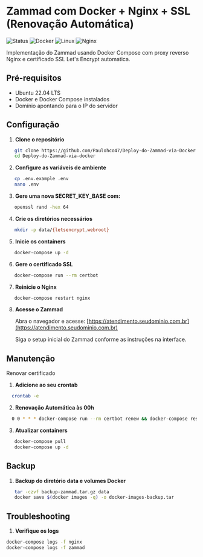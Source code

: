 # Zammad com Docker + Nginx + SSL (Renovação Automática)
![Status](https://img.shields.io/badge/status-em%20desenvolvimento-yellow)
![Docker](https://img.shields.io/badge/Docker-2496ED?logo=docker&logoColor=white)
![Linux](https://img.shields.io/badge/Linux-FCC624?logo=linux&logoColor=black)
![Nginx](https://img.shields.io/badge/Nginx-009639?logo=nginx&logoColor=white)

Implementação do Zammad usando Docker Compose com proxy reverso Nginx e certificado SSL Let's Encrypt automatica.

## Pré-requisitos

- Ubuntu 22.04 LTS
- Docker e Docker Compose instalados
- Domínio apontando para o IP do servidor

## Configuração

1. **Clone o repositório**

```bash
   git clone https://github.com/Paulohco47/Deploy-do-Zammad-via-Docker.git
   cd Deploy-do-Zammad-via-docker

```

2. **Configure as variáveis de ambiente**

```bash
   cp .env.example .env
   nano .env
```

3. **Gere uma nova SECRET_KEY_BASE com:**

```bash
   openssl rand -hex 64
```

4. **Crie os diretórios necessários**

```bash
   mkdir -p data/{letsencrypt,webroot}
```

5. **Inicie os containers**

```bash
   docker-compose up -d
```

6. **Gere o certificado SSL**

```bash
   docker-compose run --rm certbot
```

7. **Reinicie o Nginx**

```bash
   docker-compose restart nginx
```

8. **Acesse o Zammad**

   Abra o navegador e acesse: [https://atendimento.seudominio.com.br](https://atendimento.seudominio.com.br)

   Siga o setup inicial do Zammad conforme as instruções na interface.

## Manutenção

Renovar certificado

1. **Adicione ao seu crontab**

```bash
  crontab -e
```

2. **Renovação Automática às 00h**

```bash
  0 0 * * * docker-compose run --rm certbot renew && docker-compose restart nginx
```

3. **Atualizar containers**

```bash
   docker-compose pull
   docker-compose up -d
```

## Backup

1. **Backup do diretório data e volumes Docker**

```bash
   tar -czvf backup-zammad.tar.gz data
   docker save $(docker images -q) -o docker-images-backup.tar
```

## Troubleshooting

1. **Verifique os logs**

```bash
docker-compose logs -f nginx
docker-compose logs -f zammad
